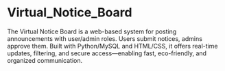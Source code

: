 # Virtual_Notice_Board
The Virtual Notice Board is a web-based system for posting announcements with user/admin roles. Users submit notices, admins approve them. Built with Python/MySQL and HTML/CSS, it offers real-time updates, filtering, and secure access—enabling fast, eco-friendly, and organized communication.
